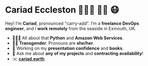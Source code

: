 # Cariad Eccleston 👩🏼‍💻 🏳️‍🌈 😷

Hey! I’m **Cariad**, pronounced "carry-add". I’m a **freelance DevOps engineer**, and I **work remotely** from the seaside in Exmouth, UK.

- 👩🏼‍💻 All about that **Python** and **Amazon Web Services**.
- 🏳️‍🌈 **Transgender**. Pronouns are **she/her**.
- 🤔 Working on my **presentation confidence** and **books**.
- 💬 Ask me about **any of my projects** and **contracting availability**!
- ✉️ **[cariad.earth](https://cariad.earth)** 

